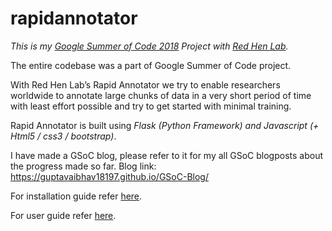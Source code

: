 # rapidannotator

_This is my [Google Summer of Code 2018](https://summerofcode.withgoogle.com/organizations/4720430959558656/#6346511479209984) Project with [Red Hen Lab](http://www.redhenlab.org/)._

The entire codebase was a part of Google Summer of Code project.

With Red Hen Lab’s Rapid Annotator we try to enable researchers worldwide to annotate large chunks of data in a very short period of time with least effort possible and try to get started with minimal training.

Rapid Annotator is built using _Flask (Python Framework) and Javascript (+ Html5 / css3 / bootstrap)_. 

I have made a GSoC blog, please refer to it for my all GSoC blogposts about the progress made so far.
Blog link: https://guptavaibhav18197.github.io/GSoC-Blog/

For installation guide refer [here](https://github.com/RedHenLab/RapidAnnotator-2.0/blob/master/docs/installation_guide.md).

For user guide refer [here](https://github.com/guptavaibhav18197/rapidannotator/blob/master/docs/user_guide.md).
